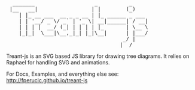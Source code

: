 <pre>
  _______                   _          _
 |__   __|                 | |        (_)
    | |_ __ ___  __ _ _ __ | |_ ______ _ ___
    | | '__/ _ \/ _` | '_ \| __|______| / __|
    | | | |  __/ (_| | | | | |_       | \__ \
    |_|_|  \___|\__,_|_| |_|\__|      | |___/
                                     _/ |
                                    |__/
</pre>

Treant-js is an SVG based JS library for drawing tree diagrams.
It relies on Raphael for handling SVG and animations.

For Docs, Examples, and everything else see:
http://fperucic.github.io/treant-js
